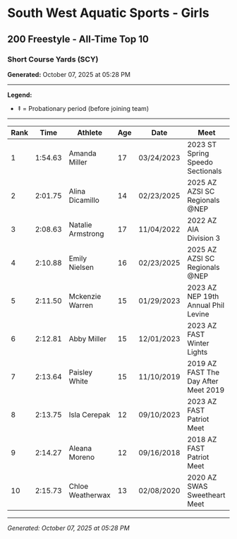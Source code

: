# South West Aquatic Sports - Girls
## 200 Freestyle - All-Time Top 10
### Short Course Yards (SCY)

**Generated:** October 07, 2025 at 05:28 PM

---

**Legend:**
- ‡ = Probationary period (before joining team)

---

| Rank | Time | Athlete | Age | Date | Meet |
|------|------|---------|-----|------|------|
| 1 | 1:54.63 | Amanda Miller | 17 | 03/24/2023 | 2023 ST Spring Speedo Sectionals |
| 2 | 2:01.75 | Alina Dicamillo | 14 | 02/23/2025 | 2025 AZ AZSI SC Regionals @NEP |
| 3 | 2:08.63 | Natalie Armstrong | 17 | 11/04/2022 | 2022  AZ AIA Division 3 |
| 4 | 2:10.88 | Emily Nielsen | 16 | 02/23/2025 | 2025 AZ AZSI SC Regionals @NEP |
| 5 | 2:11.50 | Mckenzie Warren | 15 | 01/29/2023 | 2023 AZ NEP 19th Annual Phil Levine |
| 6 | 2:12.81 | Abby Miller | 15 | 12/01/2023 | 2023 AZ FAST Winter Lights |
| 7 | 2:13.64 | Paisley White | 15 | 11/10/2019 | 2019 AZ FAST The Day After Meet 2019 |
| 8 | 2:13.75 | Isla Cerepak | 12 | 09/10/2023 | 2023 AZ FAST Patriot Meet |
| 9 | 2:14.27 | Aleana Moreno | 12 | 09/16/2018 | 2018 AZ FAST Patriot Meet |
| 10 | 2:15.73 | Chloe Weatherwax | 13 | 02/08/2020 | 2020 AZ SWAS Sweetheart Meet |

---

*Generated: October 07, 2025 at 05:28 PM*
